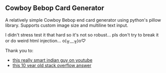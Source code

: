 ## Cowboy Bebop Card Generator

A relatively simple Cowboy Bebop end card generator using python's pillow library. Supports custom image size and multiline text input.

I didn't stress test it that hard so it's not so robust... pls don't try to break it or do weird html injection... o(╥﹏╥)o♡

Thank you to:
- [this really smart indian guy on youtube](https://youtu.be/IKRFY5uFoOQ)
- [this 10 year old stack overflow answer](https://stackoverflow.com/questions/7877282/how-to-send-image-generated-by-pil-to-browser)